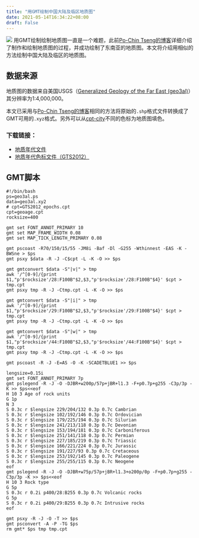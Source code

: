 ```yaml
---
title: "用GMT绘制中国大陆及临区地质图"
date: 2021-05-14T16:34:22+08:00
draft: False
---
```


![](/img/gmt-map/geo3al.png)
用GMT绘制绘制地质图一直是一个难题，此前[Po-Chin Tseng的博客](https://jimmytseng79.github.io/GMT5_tutorials/geology_map.html)详细介绍了制作和绘制地质图的过程，并成功绘制了东南亚的地质图。本文将介绍用相似的方法绘制中国大陆及临区的地质图。

<!--more-->
## 数据来源
地质图的数据来自美国USGS（[Generalized Geology of the Far East (geo3al)](https://catalog.data.gov/dataset/generalized-geology-of-the-far-east-geo3al)）其分辨率为1:4,000,000。

本文已采用与[Po-Chin Tseng的博客](https://jimmytseng79.github.io/GMT5_tutorials/geology_map.html)相同的方法将原始的`.shp`格式文件转换成了GMT可用的`.xyz`格式。另外可以从[cpt-city](http://soliton.vm.bytemark.co.uk/pub/cpt-city/heine/index.html)不同的色标为地质图填色。

### 下载链接：
- [地质年代文件](/source/geo3al.xy2)
- [地质年代色标文件（GTS2012）](/source/geoage.cpt)

## GMT脚本
```shell
#!/bin/bash
ps=geo3al.ps
data=geo3al.xy2
# cpt=GTS2012_epochs.cpt
cpt=geoage.cpt
rocksize=400

gmt set FONT_ANNOT_PRIMARY 10
gmt set MAP_FRAME_WIDTH 0.08
gmt set MAP_TICK_LENGTH_PRIMARY 0.08

gmt pscoast -R70/150/15/55 -JM8i -Baf -Dl -G255 -Wthinnest -EAS -K -BWSne > $ps
gmt psxy $data -R -J -C$cpt -L -K -O >> $ps

gmt gmtconvert $data -S"|v|" > tmp
awk '/^[0-9]/{print $1,"p'$rocksize'/28:F100B"$2,$3,"p'$rocksize'/28:F100B"$4}' $cpt > tmp.cpt
gmt psxy tmp -R -J -Ctmp.cpt -L -K -O >> $ps

gmt gmtconvert $data -S"|i|" > tmp
awk '/^[0-9]/{print $1,"p'$rocksize'/29:F100B"$2,$3,"p'$rocksize'/29:F100B"$4}' $cpt > tmp.cpt
gmt psxy tmp -R -J -Ctmp.cpt -L -K -O >> $ps

gmt gmtconvert $data -S"|w|" > tmp
awk '/^[0-9]/{print $1,"p'$rocksize'/44:F100B"$2,$3,"p'$rocksize'/44:F100B"$4}' $cpt > tmp.cpt
gmt psxy tmp -R -J -Ctmp.cpt -L -K -O >> $ps

gmt pscoast -R -J -E=AS -O -K -SCADETBLUE1 >> $ps

lengsize=0.15i
gmt set FONT_ANNOT_PRIMARY 7p
gmt pslegend -R -J -O -DJBR+w200p/57p+jBR+l1.3 -F+p0.7p+g255 -C3p/3p -K >> $ps<<eof
H 10 3 Age of rock units
G 1p
N 3
S 0.3c r $lengsize 229/204/132 0.3p 0.7c Cambrian
S 0.3c r $lengsize 102/192/146 0.3p 0.7c Ordovician
S 0.3c r $lengsize 179/225/194 0.3p 0.7c Silurian
S 0.3c r $lengsize 241/213/118 0.3p 0.7c Devonian
S 0.3c r $lengsize 153/194/181 0.3p 0.7c Carboniferous
S 0.3c r $lengsize 251/141/118 0.3p 0.7c Permian
S 0.3c r $lengsize 227/185/219 0.3p 0.7c Triassic
S 0.3c r $lengsize 166/221/224 0.3p 0.7c Jurassic
S 0.3c r $lengsize 191/227/93 0.3p 0.7c Cretaceous
S 0.3c r $lengsize 253/192/145 0.3p 0.7c Paleogene
S 0.3c r $lengsize 255/255/115 0.3p 0.7c Neogene
eof
gmt pslegend -R -J -O -DJBR+w75p/57p+jBR+l1.3+o200p/0p -F+p0.7p+g255 -C3p/3p -K >> $ps<<eof
H 10 3 Rock type
G 5p
S 0.3c r 0.2i p400/28:B255 0.3p 0.7c Volcanic rocks
G 5p
S 0.3c r 0.2i p400/29:B255 0.3p 0.7c Intrusive rocks
eof

gmt psxy -R -J -O -T >> $ps
gmt psconvert -A -P -TG $ps
rm gmt* $ps tmp tmp.cpt 
```